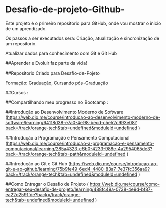# Desafio-de-projeto-Github-

 Este projeto é o primeiro repositorio para GitHub, onde vou mostrar o inicio de um aprendizado.
 <p>Os passos a ser executados sera: Criação, atualização e sincronização de um repositorio.

 Atualizar dados para conhecimento com Git e Git Hub

 ##Aprender e Evoluir faz parte da vida!

##Repositorio Criado para Desafio-de-Pojeto

Formação: Graduação, Cursando pós-Graduação

##Cursos :

##Compartilhando meu progresso no Bootcamp :

##Introdução ao Desenvolvimento Moderno de Software (https://web.dio.me/course/introducao-ao-desenvolvimento-moderno-de-software/learning/64118d38-e7a0-4e98-becd-c5e52c993e08?back=/track/orange-tech&tab=undefined&moduleId=undefined )

##Introdução a Programação e Pensamento Computacional (https://web.dio.me/course/introducao-a-programacao-e-pensamento-computacional/learning/285a4323-c6b0-4233-988e-4a2954065de3?back=/track/orange-tech&tab=path&moduleId=undefined )

##Introdução ao Git e Git Hub (https://web.dio.me/course/introducao-ao-git-e-ao-github/learning/75b9fe49-6ed4-4480-83a7-7e37fc356aa9?back=/track/orange-tech&tab=undefined&moduleId=undefined )

##Como Entregar o Desafio de Projeto ( https://web.dio.me/course/como-entregar-seu-desafio-de-projeto/learning/488fc49a-0738-4e9d-bf87-ea22d2591fde?back=/track/orange-tech&tab=undefined&moduleId=undefined )

